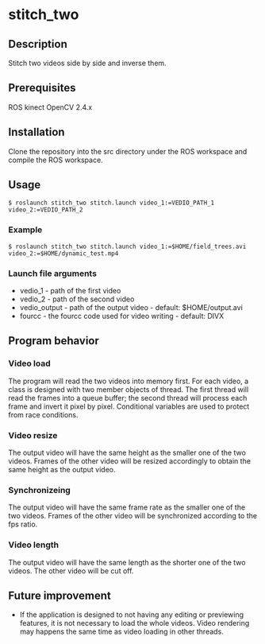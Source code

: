 # stitch_two

## Description

Stitch two videos side by side and inverse them.

## Prerequisites

ROS kinect
OpenCV 2.4.x

## Installation

Clone the repository into the src directory under the ROS workspace and compile the ROS workspace.

## Usage

```
$ roslaunch stitch_two stitch.launch video_1:=VEDIO_PATH_1 video_2:=VEDIO_PATH_2
```

### Example

```
$ roslaunch stitch_two stitch.launch video_1:=$HOME/field_trees.avi video_2:=$HOME/dynamic_test.mp4
```

### Launch file arguments
* vedio_1 - path of the first video
* vedio_2 - path of the second video
* vedio_output - path of the output video - default: $HOME/output.avi
* fourcc - the fourcc code used for video writing - default: DIVX

## Program behavior

### Video load
The program will read the two videos into memory first. For each video, a class is designed with two member objects of thread. The first thread will read the frames into a queue buffer; the second thread will process each frame and invert it pixel by pixel. Conditional variables are used to protect from race conditions.

### Video resize
The output video will have the same height as the smaller one of the two videos. Frames of the other video will be resized accordingly to obtain the same height as the output video.

### Synchronizeing
The output video will have the same frame rate as the smaller one of the two videos. Frames of the other video will be synchronized according to the fps ratio.

### Video length
The output video will have the same length as the shorter one of the two videos. The other video will be cut off.

## Future improvement

* If the application is designed to not having any editing or previewing features, it is not necessary to load the whole videos. Video rendering may happens the same time as video loading in other threads.
